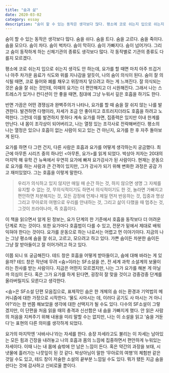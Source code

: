 ```yaml
---
title: "숨과 삶"
date: 2020-03-02
category: essay
description: "숨이 할 수 있는 동작은 생각보다 많다. 평소에 코로 쉬는지 입으로 쉬는지 생각도 안 하는데, 요가를 할 때면 나의 숨이 의식이 된다. 요가를 하면 다 그런 건지, 다른 사람은 호흡과 요가를 어떻게 생각하는지 궁금했다. (부제, 다시는 숨쉬기 운동을 무시하지 마라!)"
---
```


숨이 할 수 있는 동작은 생각보다 많다. 숨을 쉬다. 숨을 트다. 숨을 고르다. 숨을 죽이다. 숨을 모으다. 숨이 차다. 숨이 벅차다. 숨이 막히다. 숨이 가빠지다. 숨이 넘어가다. 그리고 숨이 동작하게 하는 신체기관의 종류도 생각보다 많다. 각 동작별로 기관의 종류도 다를지 모르겠다.

평소에 코로 쉬는지 입으로 쉬는지 생각도 안 하는데, 요가를 할 때면 마치 아주 뜨겁거나 아주 차가운 음료가 식도와 위를 지나감을 알듯이, 나의 숨이 의식이 된다. 숨이 잘 의식될 때면, 코로 들어와 폐를 채우고 위장까지 닿으려고 하는 게 느껴진다. 잘 의식되는 것은 숨을 잘 쉬는 것인데, 이때의 요가는 더 편안해지고 더 시원해진다. 그래서 나는 스트레스가 있거나 컨디션이 안 좋을 때면, 침대에 그냥 누워서 깊은 호흡을 하기도 한다.

반면 가끔은 어떤 경쟁심과 완벽주의가 나타나, 요가를 할 때 숨을 잘 쉬지 않는 나를 발견한다. 발견하면 다행이라, 자세가 조금 안 좋아지고 흐트러지더라도 호흡을 하려고 노력한다. 그런데 이를 발견하지 못하다 계속 요가를 하면, 집중력은 있지만 이내 한계를 만난다. 내 몸이 조각상이 되어버리고, 나는 열정 있는 조각사로 전락해버린다. 평소의 나는 열정은 있으나 호흡이 없는 사람이 되고 있는 건 아닌지, 요가를 한 후 자주 돌아보게 된다.

요가를 하면 다 그런 건지, 다른 사람은 호흡과 요가를 어떻게 생각하는지 궁금했다. 최근에 아무튼 시리즈 중의 하나인 <아무튼, 요가>를 읽게 되었다. 박상아 저자는 20대의 마지막 해 유학 간 뉴욕에서 우연히 요가에 빠져 요가강사가 된 사람이다. 현재는 운동으로 요가를 하는 사람과 큰 간격이 있지만, 그가 강사가 되기 위해 변화한 과정은 공감 가고 재미있었다. 그는 호흡을 이렇게 말한다.

>우리가 의식하고 있지 않지만 매일 매 순간 하는 것, 하지 않으면 생명 그 자체를 유지할 수 없는 것, 무의식적이기도 하면서 의식적이기도 한 것, 놀라면 가빠지고 편안하면 차분해지는 것, 모든 감정에 언제나 제일 먼저 반응하는 것, 집중과 명상 그리고 무아로의 여행으로 우리를 안내하는 것, 그리고 삶이 다했을 때 멈추는 것, 그것이 프라야나마, 즉 호흡이다.

이 책을 읽으면서 알게 된 정보는, 요가 단계의 한 기준에서 호흡을 동작보다 더 어려운 단계로 치는 것이다. 또한 요가마다 호흡법이 다를 수 있고, 전문가 밑에서 제대로 배워 익혀야 한다는 것이다. 요가를 운동으로 하는 나로서는 어렵고 먼 이야기이다. 지금의 나는 그냥 평소에 숨을 잘 쉬고, 고르고, 모으려고 하고 있다. 가쁜 숨이든 차분한 숨이든 그냥 잘 받아들이고 잘 이어가려고 하고 있다.

이쯤 되니 또 궁금해진다. 테드 창은 호흡을 어떻게 받아들이고, 숨에 대해 바라는 게 있을까? 테드 창은 작년에 무려 <숨>이라는 SF소설을 쓴, 전 세계 과학 소설계의 보물이라는 찬사를 받는 사람이다. 지금은 어떤지 모르겠지만, 나는 그가 요가를 해본 게 아닐까 의심이 든다. 혹은 그가 요가를 하게 된다면, 굉장히 잘 맞을 것이고 겅중겅중 단계를 올라버릴지도 모른다고 생각한다.

<숨>은 SF소설 단편 모음집으로, 표제작인 숨은 한 개체의 숨 쉬는 환경과 기억법의 메커니즘에 대한 가정으로 시작한다. ‘물도 사마시는 데, 이러다 공기도 사 마시는 거 아니야?‘라는 한 번쯤 해보았을 생각에 대한 선택지가 될 수도 있다. 다수의 SF소설이 그렇겠지만, 이 단편을 처음 읽을 때의 충격과 신선함은 내 숨을 가빠지게 했다. 안 읽은 사람의 처음을 지켜주기 위해 내용을 미리 말할 수는 없지만, 나는 이 소설을 읽고 ‘숨을 거둔다’는 표현의 다른 의미를 생각하게 되었다.

요가의 마지막엔 ‘사바사나’라는 자세를 한다. 송장 자세라고도 불리는 이 자세는 남아있는 모든 힘과 긴장을 내려놓고 나의 호흡과 몸의 느낌에 집중하면서 편안하게 누워있는 자세이다. 이때 나는 내 몸에 숨밖에 안 남은 느낌이 든다. 혹은 약간의 과장을 보태, 시냇물에 흘러가는 나뭇잎이 된 것 같다. 박상아님이 말한 ‘무아로의 여행’의 체험판 같은 것일 수도 있고, 테드 창이 저술한 소설의 끝부분 느낌일 수도 있다. 뭐가 됐든 지금 숨을 쉰다는 것에 감사하고 신비로울 뿐이다.
